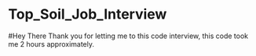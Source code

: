 # Top_Soil_Job_Interview

#Hey There Thank you for letting me to this code interview, this code took me 2 hours approximately.
